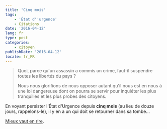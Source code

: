 ```yaml
---
title: 'Cinq mois'
tags:
    - 'État d''urgence'
    - Citations
date: '2016-04-12'
lang: fr
type: post
categories:
    - citoyen
publishDate: '2016-04-12'
locale: fr_FR
---
```


> Quoi, parce qu'un assassin a commis un crime, faut-il suspendre toutes les libertés du pays ?  
>
> Nous nous glorifions de nous opposer autant qu'il nous est en nous à une loi dangereuse dont on pourra se servir pour inquiéter les plus tranquilles et les plus probes des citoyens.

En voyant persister l'État d'Urgence depuis **cinq mois** (au lieu de douze jours, rappelons-le), il y en a un qui doit se retourner dans sa tombe…

[Mieux vaut en rire](https://unodieuxconnard.com/2014/09/14/what-would-jaures-do/).
